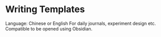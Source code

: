 # Writing Templates
Language: Chinese or English
For daily journals, experiment design etc. 
Compatible to be opened using Obsidian.
